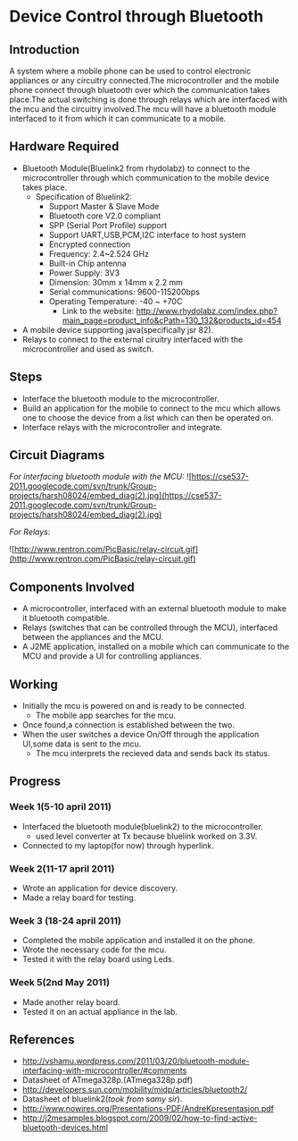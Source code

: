 # Device Control through Bluetooth #

## Introduction ##
A system where a mobile phone can be used to control electronic appliances or any circuitry connected.The microcontroller and the mobile phone connect through bluetooth over which the communication takes place.The actual switching is done through relays which are interfaced with the mcu and the circuitry involved.The mcu will have a bluetooth module interfaced to it from which it can communicate to a mobile.

## Hardware Required ##
  * Bluetooth Module(Bluelink2 from rhydolabz) to connect to the microcontroller through which communication to the mobile device takes place.
    * Specification of Bluelink2:
      * Support Master & Slave Mode
      * Bluetooth core V2.0 compliant
      * SPP (Serial Port Profile) support
      * Support UART,USB,PCM,I2C interface to host system
      * Encrypted connection
      * Frequency: 2.4~2.524 GHz
      * Built-in Chip antenna
      * Power Supply:  3V3
      * Dimension: 30mm x 14mm x 2.2 mm
      * Serial communications: 9600-115200bps
      * Operating Temperature: -40 ~ +70C
        * Link to the website: http://www.rhydolabz.com/index.php?main_page=product_info&cPath=130_132&products_id=454
  * A mobile device supporting java(specifically jsr 82).
  * Relays to connect to the external ciruitry interfaced with the microcontroller and used as switch.

## Steps ##
  * Interface the bluetooth module to the microcontroller.
  * Build an application for the mobile to connect to the mcu which allows one to choose the device from a list which can then be operated on.
  * Interface relays with the microcontroller and integrate.

## Circuit Diagrams ##
_For interfacing bluetooth module with the MCU:_
![https://cse537-2011.googlecode.com/svn/trunk/Group-projects/harsh08024/embed_diag(2).jpg](https://cse537-2011.googlecode.com/svn/trunk/Group-projects/harsh08024/embed_diag(2).jpg)

_For Relays:_

![http://www.rentron.com/PicBasic/relay-circuit.gif](http://www.rentron.com/PicBasic/relay-circuit.gif)


## Components Involved ##
  * A microcontroller, interfaced with an external bluetooth module to make it bluetooth compatible.
  * Relays (switches that can be controlled through the MCU), interfaced between the appliances and the MCU.
  * A J2ME application, installed on a mobile which can communicate to the MCU and provide a UI for controlling appliances.

## Working ##
  * Initially the mcu is powered on and is ready to be connected.
    * The mobile app searches for the mcu.
  * Once found,a connection is established between the two.
  * When the user switches a device On/Off through the application UI,some data is sent to the mcu.
    * The mcu interprets the recieved data and sends back its status.

## Progress ##
### Week 1(5-10 april 2011) ###
  * Interfaced the bluetooth module(bluelink2) to the microcontroller.
    * used level converter at Tx because bluelink worked on 3.3V.
  * Connected to my laptop(for now) through hyperlink.
### Week 2(11-17 april 2011) ###
  * Wrote an application for device discovery.
  * Made a relay board for testing.
### Week 3 (18-24 april 2011) ###
  * Completed the mobile application and installed it on the phone.
  * Wrote the necessary code for the mcu.
  * Tested it with the relay board using Leds.
### Week 5(2nd May 2011) ###
  * Made another relay board.
  * Tested it on an actual appliance in the lab.

## References ##
  * http://vshamu.wordpress.com/2011/03/20/bluetooth-module-interfacing-with-microcontroller/#comments
  * Datasheet of ATmega328p.(ATmega328p.pdf)
  * http://developers.sun.com/mobility/midp/articles/bluetooth2/
  * Datasheet of bluelink2(_took from samy sir_).
  * http://www.nowires.org/Presentations-PDF/AndreKpresentasjon.pdf
  * http://j2mesamples.blogspot.com/2009/02/how-to-find-active-bluetooth-devices.html